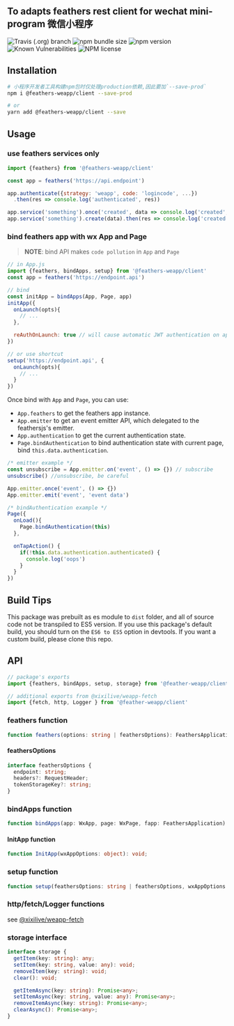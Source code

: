 ## To adapts feathers rest client for wechat mini-program 微信小程序

![Travis (.org) branch](https://img.shields.io/travis/xixilive/feathers-client-weapp/master)
![npm bundle size](https://img.shields.io/bundlephobia/min/@feathers-weapp/client)
![npm version](https://img.shields.io/npm/v/@feathers-weapp/client)
![Known Vulnerabilities](https://snyk.io/test/github/xixilive/feathers-client-weapp/badge.svg)
![NPM license](https://img.shields.io/npm/l/@feathers-weapp/client)

## Installation

```sh
# 小程序开发者工具构建npm包时仅处理production依赖,因此要加`--save-prod`
npm i @feathers-weapp/client --save-prod

# or
yarn add @feathers-weapp/client --save
```

## Usage

### use feathers services only

```js
import {feathers} from '@feathers-weapp/client'

const app = feathers('https://api.endpoint')

app.authenticate({strategy: 'weapp', code: 'logincode', ...})
  .then(res => console.log('authenticated', res))

app.service('something').once('created', data => console.log('created', data))
app.service('something').create(data).then(res => console.log('created', res))
```

### bind feathers app with wx App and Page

> **NOTE**: bind API makes `code pollution` in `App` and `Page`

```js
// in App.js
import {feathers, bindApps, setup} from '@feathers-weapp/client'
const app = feathers('https://endpoint.api')

// bind
const initApp = bindApps(App, Page, app)
initApp({
  onLaunch(opts){
    // ...
  },

  reAuthOnLaunch: true // will cause automatic JWT authentication on app launch.
})

// or use shortcut
setup('https://endpoint.api', {
  onLaunch(opts){
    // ...
  }
})
```

Once bind with `App` and `Page`, you can use:

- `App.feathers` to get the feathers app instance.
- `App.emitter` to get an event emitter API, which delegated to the feathersjs's emitter.
- `App.authentication` to get the current authentication state.
- `Page.bindAuthentication` to bind authentication state with current page, bind `this.data.authentication`. 

```js
/* emitter example */
const unsubscribe = App.emitter.on('event', () => {}) // subscribe
unsubscribe() //unsubscribe, be careful

App.emitter.once('event', () => {})
App.emitter.emit('event', 'event data')

/* bindAuthentication example */
Page({
  onLoad(){
    Page.bindAuthentication(this)
  },

  onTapAction() {
    if(!this.data.authentication.authenticated) {
      console.log('oops')
    }
  }
})
```

## Build Tips

This package was prebuilt as es module to `dist` folder, and all of source code not be transpiled to ES5 version.
If you use this package's default build, you should turn on the `ES6 to ES5` option in devtools.
If you want a custom build, please clone this repo.


## API

```js
// package's exports
import {feathers, bindApps, setup, storage} from '@feather-weapp/client'

// additional exports from @xixilive/weapp-fetch
import {fetch, http, Logger } from '@feather-weapp/client'
```

### feathers function

```ts
function feathers(options: string | feathersOptions): FeathersApplication;
```
#### feathersOptions

```ts
interface feathersOptions {
  endpoint: string;
  headers?: RequestHeader;
  tokenStorageKey?: string;
}
```

### bindApps function

```ts
function bindApps(app: WxApp, page: WxPage, fapp: FeathersApplication): InitApp;
```

#### InitApp function

```ts
function InitApp(wxAppOptions: object): void;
```

### setup function

```ts
function setup(feathersOptions: string | feathersOptions, wxAppOptions: object): bool;
```

### http/fetch/Logger functions

see [@xixilive/weapp-fetch](https://github.com/xixilive/weapp-fetch)

### storage interface

```ts
interface storage {
  getItem(key: string): any;
  setItem(key: string, value: any): void;
  removeItem(key: string): void;
  clear(): void;

  getItemAsync(key: string): Promise<any>;
  setItemAsync(key: string, value: any): Promise<any>;
  removeItemAsync(key: string): Promise<any>;
  clearAsync(): Promise<any>;
}
```